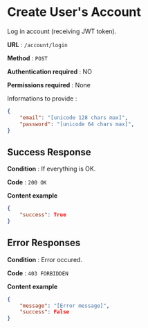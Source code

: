 # Create User's Account

Log in account (receiving JWT token).

**URL** : `/account/login`

**Method** : `POST`

**Authentication required** : NO

**Permissions required** : None


Informations to provide :

```json
{
    "email": "[unicode 128 chars max]",
    "password": "[unicode 64 chars max]",
}
```

## Success Response

**Condition** : If everything is OK.

**Code** : `200 OK`

**Content example**

```json
{
    "success": True
}
```

## Error Responses

**Condition** : Error occured.

**Code** : `403 FORBIDDEN`

**Content example**

```json
{
    "message": "[Error message]",
    "success": False
}
```
